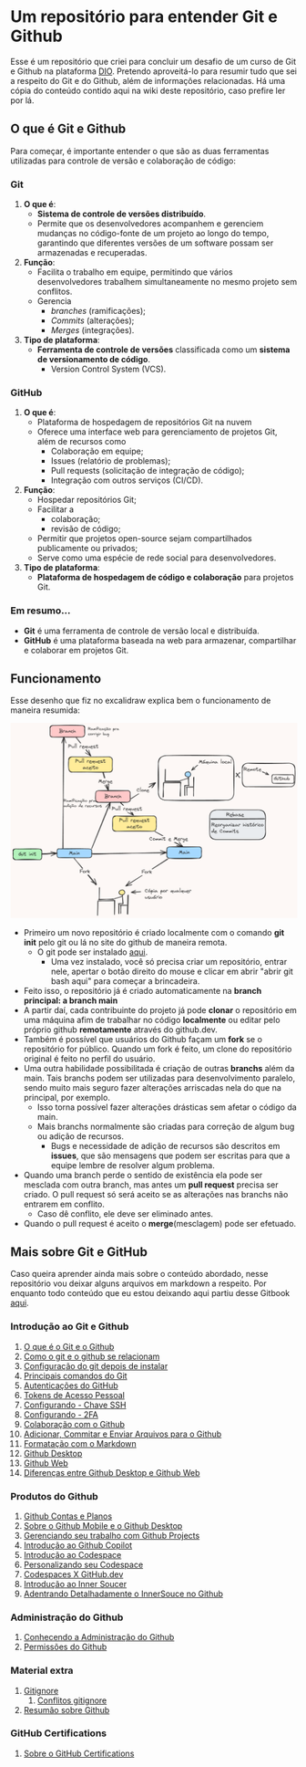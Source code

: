 # Um repositório para entender Git e Github

Esse é um repositório que criei para concluir um desafio de um curso de Git e Github na plataforma [DIO](https://web.dio.me). Pretendo aproveitá-lo para resumir tudo que sei a respeito do Git e do Github, além de informações relacionadas. Há uma cópia do conteúdo contido aqui na wiki deste repositório, caso prefire ler por lá.

## O que é Git e Github

Para começar, é importante entender o que são as duas ferramentas utilizadas para controle de versão e colaboração de código:

### Git
1. **O que é**: 
	- **Sistema de controle de versões distribuído**.
	- Permite que os desenvolvedores acompanhem e gerenciem mudanças no código-fonte de um projeto ao longo do tempo, garantindo que diferentes versões de um software possam ser armazenadas e recuperadas.
2. **Função**: 
	- Facilita o trabalho em equipe, permitindo que vários desenvolvedores trabalhem simultaneamente no mesmo projeto sem conflitos.
	- Gerencia 
		- *branches* (ramificações);
		- *Commits* (alterações);
		- *Merges* (integrações).
1. **Tipo de plataforma**:
	- **Ferramenta de controle de versões** classificada como um **sistema de versionamento de código**.
		- Version Control System (VCS).
### GitHub
1. **O que é**:
	- Plataforma de hospedagem de repositórios Git na nuvem
	- Oferece uma interface web para gerenciamento de projetos Git, além de recursos como 
		- Colaboração em equipe;
		- Issues (relatório de problemas);
		- Pull requests (solicitação de integração de código);
		- Integração com outros serviços (CI/CD).
1. **Função**:
	- Hospedar repositórios Git;
	- Facilitar a 
		- colaboração;
		- revisão de código; 
	- Permitir que projetos open-source sejam compartilhados publicamente ou privados;
	- Serve como uma espécie de rede social para desenvolvedores.
1. **Tipo de plataforma**: 
	- **Plataforma de hospedagem de código e colaboração** para projetos Git.
### Em resumo...
- **Git** é uma ferramenta de controle de versão local e distribuída.
- **GitHub** é uma plataforma baseada na web para armazenar, compartilhar e colaborar em projetos Git.

## Funcionamento

Esse desenho que fiz no excalidraw explica bem o funcionamento de maneira resumida:

![Etapas do git e github.png](imagens/EtapasDoGitEGithub.png)

- Primeiro um novo repositório é criado localmente com o comando **git init** pelo git ou lá no site do github de maneira remota.
	- O git pode ser instalado [aqui](https://git-scm.com/download/win). 
		- Uma vez instalado, você só precisa criar um repositório, entrar nele, apertar o botão direito do mouse e clicar em abrir "abrir git bash aqui" para começar a brincadeira.
- Feito isso, o repositório já é criado automaticamente na **branch principal: a branch main**
- A partir daí, cada contribuinte do projeto já pode **clonar** o repositório em uma máquina afim de trabalhar no código **localmente** ou editar pelo próprio github **remotamente** através do github.dev.
- Também é possível que usuários do Github façam um **fork** se o repositório for público. Quando um fork é feito, um clone do repositório original é feito no perfil do usuário.
- Uma outra habilidade possibilitada é criação de outras **branchs** além da main. Tais branchs podem ser utilizadas para desenvolvimento paralelo, sendo muito mais seguro fazer alterações arriscadas nela do que na principal, por exemplo.
	- Isso torna possível fazer alterações drásticas sem afetar o código da main.
	- Mais branchs normalmente são criadas para correção de algum bug ou adição de recursos.
		- Bugs e necessidade de adição de recursos são descritos em **issues**, que são mensagens que podem ser escritas para que a equipe lembre de resolver algum problema.
- Quando uma branch perde o sentido de existência ela pode ser mesclada com outra branch, mas antes um **pull request** precisa ser criado. O pull request só será aceito se as alterações nas branchs não entrarem em conflito.
	- Caso dê conflito, ele deve ser eliminado antes.
- Quando o pull request é aceito o **merge**(mesclagem) pode ser efetuado.

## Mais sobre Git e GitHub

Caso queira aprender ainda mais sobre o conteúdo abordado, nesse repositório vou deixar alguns arquivos em markdown a respeito. Por enquanto todo conteúdo que eu estou deixando aqui partiu desse Gitbook [aqui](https://aline-antunes.gitbook.io/formacao-fundamentos-github).

### Introdução ao Git e Github
1. [O que é o Git e o Github](conteúdosEmMarkdown/O%20que%20é%20o%20Git%20e%20o%20Github.md)
2. [Como o git e o github se relacionam](conteúdosEmMarkdown/Como%20o%20git%20e%20o%20github%20se%20relacionam.md)
3. [Configuração do git depois de instalar](conteúdosEmMarkdown/Configuração%20do%20git%20depois%20de%20instalar.md)
4. [Principais comandos do Git](conteúdosEmMarkdown/Principais%20comandos%20do%20Git.md)
5. [Autenticações do GitHub](conteúdosEmMarkdown/Autenticações%20do%20GitHub.md)
6. [Tokens de Acesso Pessoal](conteúdosEmMarkdown/Tokens%20de%20Acesso%20Pessoal.md)
7. [Configurando - Chave SSH](conteúdosEmMarkdown/Configurando%20-%20Chave%20SSH.md)
8. [Configurando -  2FA](conteúdosEmMarkdown/Configurando%20-%20%202FA.md)
9. [Colaboração com o Github](conteúdosEmMarkdown/Colaboração%20com%20o%20Github.md) 
10. [Adicionar, Commitar e Enviar Arquivos para o Github](conteúdosEmMarkdown/Adicionar,%20Commitar%20e%20Enviar%20Arquivos%20para%20o%20Github.md)
11. [Formatação com o Markdown](conteúdosEmMarkdown/Formatação%20com%20o%20Markdown.md)
12. [Github Desktop](conteúdosEmMarkdown/Github%20Desktop.md)
13. [Github Web](conteúdosEmMarkdown/Github%20Web.md)
14. [Diferenças entre Github Desktop e Github Web](conteúdosEmMarkdown/Diferenças%20entre%20Github%20Desktop%20e%20Github%20Web.md)
### Produtos do Github
1. [Github Contas e Planos](conteúdosEmMarkdown/Github%20Contas%20e%20Planos.md)
2. [Sobre o Github Mobile e o Github Desktop](conteúdosEmMarkdown/Sobre%20o%20GitHub%20Certifications.md)
4. [Gerenciando seu trabalho com Github Projects](conteúdosEmMarkdown/Gerenciando%20seu%20trabalho%20com%20Github%20Projects.md)
5. [Introdução ao Github Copilot](conteúdosEmMarkdown/Introdução%20ao%20Github%20Copilot.md)
6. [Introdução ao Codespace](conteúdosEmMarkdown/Introdução%20ao%20Codespace.md)
7. [Personalizando seu Codespace](conteúdosEmMarkdown/Personalizando%20seu%20Codespace.md)
8. [Codespaces X GitHub.dev](conteúdosEmMarkdown/Codespaces%20X%20GitHub.dev.md)
9. [Introdução ao Inner Soucer](conteúdosEmMarkdown/Introdução%20ao%20Inner%20Soucer.md)
10. [Adentrando Detalhadamente o InnerSouce no Github](conteúdosEmMarkdown/Adentrando%20Detalhadamente%20o%20InnerSouce%20no%20Github.md)

### Administração do Github
1. [Conhecendo a Administração do Github](conteúdosEmMarkdown/Conhecendo%20a%20Administração%20do%20Github.md)
2. [Permissões do Github](conteúdosEmMarkdown/Permissões%20do%20Github.md)
### Material extra
1. [Gitignore](conteúdosEmMarkdown/Gitignore.md)
	1. [Conflitos gitignore](conteúdosEmMarkdown/Conflitos%20gitignore.md)
2. [Resumão sobre Github](conteúdosEmMarkdown/Resumão%20sobre%20Github.md)
### GitHub Certifications
1. [Sobre o GitHub Certifications](conteúdosEmMarkdown/Sobre%20o%20GitHub%20Certifications.md)

